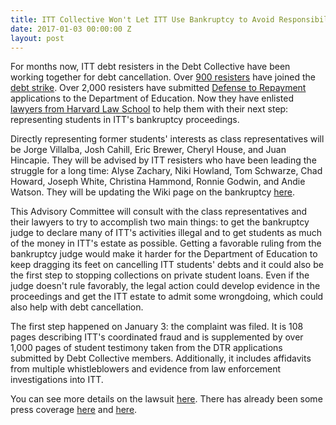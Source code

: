 ```yaml
---
title: ITT Collective Won't Let ITT Use Bankruptcy to Avoid Responsibility
date: 2017-01-03 00:00:00 Z
layout: post
---
```


For months now, ITT debt resisters in the Debt Collective have been working together for debt cancellation. Over [900 resisters](http://ittstrike.com/strikers/) have joined the [debt strike](http://ittstrike.com/). Over 2,000 resisters have submitted [Defense to Repayment](https://debtcollective.org/defense-to-repayment) applications to the Department of Education. Now they have enlisted [lawyers from Harvard Law School](http://www.legalservicescenter.org/get-legal-help/predatory-lending-and-consumer-protection-unit/project-on-predatory-student-lending/) to help them with their next step: representing students in ITT's bankruptcy proceedings.

Directly representing former students' interests as class representatives will be Jorge Villalba, Josh Cahill, Eric Brewer, Cheryl House, and Juan Hincapie. They will be advised by ITT resisters who have been leading the struggle for a long time: Alyse Zachary, Niki Howland, Tom Schwarze, Chad Howard, Joseph White, Christina Hammond, Ronnie Godwin, and Andie Watson. They will be updating the Wiki page on the bankruptcy [here](http://wiki.debtcollective.org/Itt-tech-bankruptcy).

This Advisory Committee will consult with the class representatives and their lawyers to try to accomplish two main things: to get the bankruptcy judge to declare many of ITT's activities illegal and to get students as much of the money in ITT's estate as possible. Getting a favorable ruling from the bankruptcy judge would make it harder for the Department of Education to keep dragging its feet on cancelling ITT students' debts and it could also be the first step to stopping collections on private student loans. Even if the judge doesn't rule favorably, the legal action could develop evidence in the proceedings and get the ITT estate to admit some wrongdoing, which could also help with debt cancellation.

The first step happened on January 3: the complaint was filed. It is 108 pages describing ITT's coordinated fraud and is supplemented by over 1,000 pages of student testimony taken from the DTR applications submitted by Debt Collective members. Additionally, it includes affidavits from multiple whistleblowers and evidence from law enforcement investigations into ITT.

You can see more details on the lawsuit [here](http://www.legalservicescenter.org/get-legal-help/predatory-lending-and-consumer-protection-unit/project-on-predatory-student-lending/itt-bankruptcy-student-intervention/). There has already been some press coverage [here](https://secure.marketwatch.com/story/former-itt-students-clamor-for-a-seat-at-the-table-in-companys-bankruptcy-2017-01-03) and [here](https://www.washingtonpost.com/people/danielle-douglas/?utm_term=.bee19fa35542).